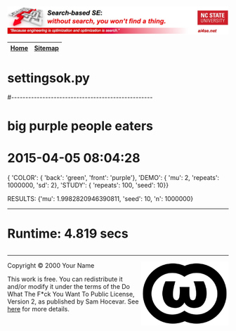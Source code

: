 <img width=800 src="https://raw.githubusercontent.com/timm/15/master/src/img/banner.jpg">

|[Home](https://github.com/timm/15)|[Sitemap](https://github.com/timm/15/blob/master/TOC.md)|
|----|-----|


# settingsok.py

#--------------------------------------------------
# big purple people eaters
# 2015-04-05 08:04:28
{ 'COLOR': { 'back': 'green', 'front': 'purple'},
  'DEMO': { 'mu': 2, 'repeats': 1000000, 'sd': 2},
  'STUDY': { 'repeats': 100, 'seed': 10}} 

RESULTS: {'mu': 1.9982820946390811, 'seed': 10, 'n': 1000000}

------------------------------------------------------------------------
# Runtime: 4.819 secs
````python
````

__________

<img width=200 align=right src="https://raw.githubusercontent.com/timm/15/master/src/img/wtfpl.svg">
Copyright © 2000 Your Name <tim.menzies@gmail.com>

This work is free. You can redistribute it and/or modify it under the
terms of the Do What The F*ck You Want To Public License, Version 2,
as published by Sam Hocevar. See [here](http://www.wtfpl.net/faq/) for more details.
